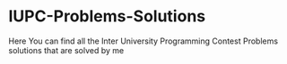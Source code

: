 # IUPC-Problems-Solutions

Here You can find all the Inter University Programming Contest Problems solutions that are solved by me
